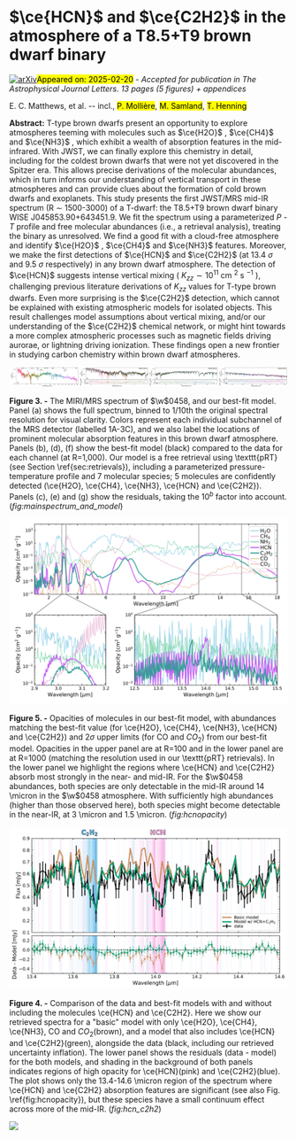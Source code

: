 <div class="macros" style="visibility:hidden;">
$\newcommand{\ensuremath}{}$
$\newcommand{\xspace}{}$
$\newcommand{\object}[1]{\texttt{#1}}$
$\newcommand{\farcs}{{.}''}$
$\newcommand{\farcm}{{.}'}$
$\newcommand{\arcsec}{''}$
$\newcommand{\arcmin}{'}$
$\newcommand{\ion}[2]{#1#2}$
$\newcommand{\textsc}[1]{\textrm{#1}}$
$\newcommand{\hl}[1]{\textrm{#1}}$
$\newcommand{\footnote}[1]{}$
$\newcommand{\vdag}{(v)^\dagger}$
$\newcommand$
$\newcommand$
$\newcommand{\topfraction}{.99}$
$\newcommand{\floatpagefraction}{0.99}$
$\newcommand{\arraystretch}{1.3}$
$\newcommand{\w0458}{WISE-0458}$
$\newcommand{\Mjup}{\ensuremath{M_\textrm{Jup}}}$
$\newcommand{\Rjup}{\ensuremath{R_\textrm{Jup}}}$</div>



<div id="title">

# $\ce{HCN}$ and $\ce{C2H2}$ in the atmosphere of a T8.5+T9 brown dwarf binary

</div>
<div id="comments">

[![arXiv](https://img.shields.io/badge/arXiv-2502.13610-b31b1b.svg)](https://arxiv.org/abs/2502.13610)<mark>Appeared on: 2025-02-20</mark> -  _Accepted for publication in The Astrophysical Journal Letters. 13 pages (5 figures) + appendices_

</div>
<div id="authors">

E. C. Matthews, et al. -- incl., <mark>P. Mollière</mark>, <mark>M. Samland</mark>, <mark>T. Henning</mark>

</div>
<div id="abstract">

**Abstract:** T-type brown dwarfs present an opportunity to explore  atmospheres teeming with molecules such as $\ce{H2O}$ , $\ce{CH4}$ and $\ce{NH3}$ , which exhibit a wealth of absorption features in the mid-infrared. With JWST, we can finally explore this chemistry in detail, including for the coldest brown dwarfs that were not yet discovered in the Spitzer era. This allows precise derivations of the molecular abundances, which in turn informs our understanding of vertical transport in these atmospheres and can provide clues about the formation of cold brown dwarfs and exoplanets. This study presents the first JWST/MRS mid-IR spectrum (R $\sim$ 1500-3000) of a T-dwarf: the T8.5+T9 brown dwarf binary WISE J045853.90+643451.9. We fit the spectrum using a parameterized $P$ - $T$ profile and free molecular abundances (i.e., a retrieval analysis), treating the binary as unresolved. We find a good fit with a cloud-free atmosphere and identify $\ce{H2O}$ , $\ce{CH4}$ and $\ce{NH3}$ features. Moreover, we make the first detections of $\ce{HCN}$ and $\ce{C2H2}$ (at 13.4 $\sigma$ and 9.5 $\sigma$ respectively) in any brown dwarf atmosphere. The detection of $\ce{HCN}$ suggests intense vertical mixing ( $K_{zz}\sim10^{11}$ cm $^2$ s $^{-1}$ ), challenging previous literature derivations of $K_{zz}$ values for T-type brown dwarfs. Even more surprising is the $\ce{C2H2}$ detection, which cannot be explained with existing atmospheric models for isolated objects. This result challenges model assumptions about vertical mixing, and/or our understanding of the $\ce{C2H2}$ chemical network, or might hint towards a more complex atmospheric processes such as magnetic fields driving aurorae, or lightning driving ionization. These findings open a new frontier in studying carbon chemistry within brown dwarf atmospheres.

</div>

<div id="div_fig1">

<img src="tmp_2502.13610/./main_spectrum_plot.png" alt="Fig3.1" width="25%"/><img src="tmp_2502.13610/./main_spectrum_with_model_ch1.png" alt="Fig3.2" width="25%"/><img src="tmp_2502.13610/./main_spectrum_with_model_ch2.png" alt="Fig3.3" width="25%"/><img src="tmp_2502.13610/./main_spectrum_with_model_ch3.png" alt="Fig3.4" width="25%"/>

**Figure 3. -** The MIRI/MRS spectrum of $\w$0458, and our best-fit model. Panel (a) shows the full spectrum, binned to 1/10th the original spectral resolution for visual clarity. Colors represent each individual subchannel of the MRS detector (labelled 1A-3C), and we also label the locations of prominent molecular absorption features in this brown dwarf atmosphere. Panels (b), (d), (f) show the best-fit model (black) compared to the data for each channel (at R=1,000). Our model is a free retrieval using \texttt{pRT}(see Section \ref{sec:retrievals}), including a parameterized pressure-temperature profile and 7 molecular species; 5 molecules are confidently detected (\ce{H2O}, \ce{CH4}, \ce{NH3}, \ce{HCN} and \ce{C2H2}). Panels (c), (e) and (g) show the residuals, taking the 10$^b$ factor into account. (*fig:mainspectrum_and_model*)

</div>
<div id="div_fig2">

<img src="tmp_2502.13610/./opacity_allmolecules.png" alt="Fig5" width="100%"/>

**Figure 5. -** Opacities of molecules in our best-fit model, with abundances matching the best-fit value (for \ce{H2O}, \ce{CH4}, \ce{NH3}, \ce{HCN} and \ce{C2H2}) and 2$\sigma$ upper limits (for CO and $CO_2$) from our best-fit model. Opacities in the upper panel are at R=100 and in the lower panel are at R=1000 (matching the resolution used in our \texttt{pRT} retrievals). In the lower panel we highlight the regions where \ce{HCN} and \ce{C2H2} absorb most strongly in the near- and mid-IR. For the $\w$0458 abundances, both species are only detectable in the mid-IR around 14 \micron in the $\w$0458 atmosphere. With sufficiently high abundances (higher than those observed here), both species might become detectable in the near-IR, at 3 \micron and 1.5 \micron. (*fig:hcnopacity*)

</div>
<div id="div_fig3">

<img src="tmp_2502.13610/./HCN_C2H2_modelcomparison_v3.png" alt="Fig4" width="100%"/>

**Figure 4. -** Comparison of the data and best-fit models with and without including the molecules \ce{HCN} and \ce{C2H2}. Here we show our retrieved spectra for a "basic" model with only \ce{H2O}, \ce{CH4}, \ce{NH3}, CO and $CO_2$(brown), and a model that also includes \ce{HCN} and \ce{C2H2}(green), alongside the data (black, including our retrieved uncertainty inflation). The lower panel shows the residuals (data - model) for the both models, and shading in the background of both panels indicates regions of high opacity for \ce{HCN}(pink) and \ce{C2H2}(blue). The plot shows only the 13.4-14.6 \micron region of the spectrum where \ce{HCN} and \ce{C2H2} absorption features are significant (see also Fig. \ref{fig:hcnopacity}), but these species have a small continuum effect across more of the mid-IR. (*fig:hcn_c2h2*)

</div><div id="qrcode"><img src=https://api.qrserver.com/v1/create-qr-code/?size=100x100&data="https://arxiv.org/abs/2502.13610"></div>